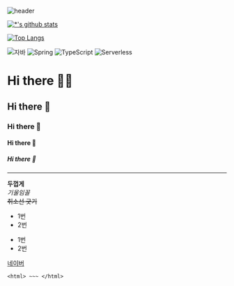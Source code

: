 ![header](https://capsule-render.vercel.app/api?type=rounded&color=auto&height=150&section=header&text=김준수%20깃허브&fontSize=45)

[![*'s github stats](https://github-readme-stats.vercel.app/api?username=kjs2497&show_icons=true&theme=highcontrast)](https://github.com/kjs2497)

[![Top Langs](https://github-readme-stats.vercel.app/api/top-langs/?username=kjs2497)](https://github.com/kjs2497/github-readme-stats)

![자바](https://img.shields.io/badge/-자바-007396?style=flat&logo=Java&logoColor=ffffff)
![Spring](https://img.shields.io/badge/-Spring-6DB33F?style=for-the-badge&logo=Spring&logoColor=white)
![TypeScript](https://img.shields.io/badge/-TypeScript-3178C6?style=flat-square&logo=TypeScript&logoColor=white)
![Serverless](https://img.shields.io/badge/-Serverless-FD5750?style=flat-square&logo=Serverless&logoColor=magenta)


# Hi there 🐼👋
## Hi there 👋
### Hi there 👋
#### Hi there 👋
##### Hi there 👋
---

**두껍게** <br>
*기울임꼴* <br>
~~취소선 긋기~~ <br>
* 1번
* 2번
- 1번
- 2번

[네이버](https://www.naver.com)

```
<html> ~~~ </html>
```
